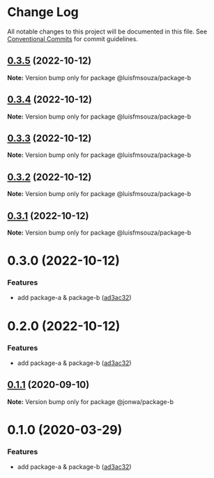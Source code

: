# Change Log

All notable changes to this project will be documented in this file.
See [Conventional Commits](https://conventionalcommits.org) for commit guidelines.

## [0.3.5](https://github.com/luisfmsouza/lerna-release-workflow/compare/@luisfmsouza/package-b@0.3.4...@luisfmsouza/package-b@0.3.5) (2022-10-12)

**Note:** Version bump only for package @luisfmsouza/package-b





## [0.3.4](https://github.com/luisfmsouza/lerna-release-workflow/compare/@luisfmsouza/package-b@0.3.3...@luisfmsouza/package-b@0.3.4) (2022-10-12)

**Note:** Version bump only for package @luisfmsouza/package-b





## [0.3.3](https://github.com/luisfmsouza/lerna-release-workflow/compare/@luisfmsouza/package-b@0.3.2...@luisfmsouza/package-b@0.3.3) (2022-10-12)

**Note:** Version bump only for package @luisfmsouza/package-b





## [0.3.2](https://github.com/luisfmsouza/lerna-release-workflow/compare/@luisfmsouza/package-b@0.3.1...@luisfmsouza/package-b@0.3.2) (2022-10-12)

**Note:** Version bump only for package @luisfmsouza/package-b





## [0.3.1](https://github.com/luisfmsouza/lerna-release-workflow/compare/@luisfmsouza/package-b@0.3.0...@luisfmsouza/package-b@0.3.1) (2022-10-12)

**Note:** Version bump only for package @luisfmsouza/package-b





# 0.3.0 (2022-10-12)


### Features

* add package-a & package-b ([ad3ac32](https://github.com/luisfmsouza/lerna-release-workflow/commit/ad3ac32b960f58ca7618a3d08a28295a4fabcccb))





# 0.2.0 (2022-10-12)


### Features

* add package-a & package-b ([ad3ac32](https://github.com/jonwa/lerna-release-workflow/commit/ad3ac32b960f58ca7618a3d08a28295a4fabcccb))





## [0.1.1](https://github.com/jonwa/lerna-release-workflow/compare/@jonwa/package-b@0.1.0...@jonwa/package-b@0.1.1) (2020-09-10)

**Note:** Version bump only for package @jonwa/package-b





# 0.1.0 (2020-03-29)


### Features

* add package-a & package-b ([ad3ac32](https://github.com/jonwa/lerna-release-workflow/commit/ad3ac32b960f58ca7618a3d08a28295a4fabcccb))
